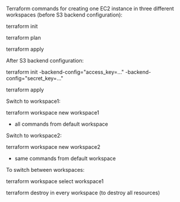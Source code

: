 Terraform commands for creating one EC2 instance in three different workspaces (before S3 backend configuration):

terraform init 

terraform plan 

terraform apply 


After S3 backend configuration:

terraform init -backend-config="access_key=..." -backend-config="secret_key=..."

terraform apply


Switch to workspace1:

terraform workspace new workspace1

+ all commands from default workspace 


Switch to workspace2:

terraform workspace new workspace2

+ same commands from default workspace


To switch between workspaces:

terraform workspace select workspace1

terraform destroy in every workspace (to destroy all resources)



